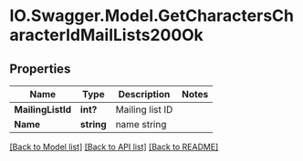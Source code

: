 # IO.Swagger.Model.GetCharactersCharacterIdMailLists200Ok
## Properties

Name | Type | Description | Notes
------------ | ------------- | ------------- | -------------
**MailingListId** | **int?** | Mailing list ID | 
**Name** | **string** | name string | 

[[Back to Model list]](../README.md#documentation-for-models) [[Back to API list]](../README.md#documentation-for-api-endpoints) [[Back to README]](../README.md)

